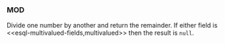 <!--
This is generated by ESQL’s AbstractFunctionTestCase. Do no edit it. See ../README.md for how to regenerate it.
-->

### MOD
Divide one number by another and return the remainder. If either field is <<esql-multivalued-fields,multivalued>> then the result is `null`.


